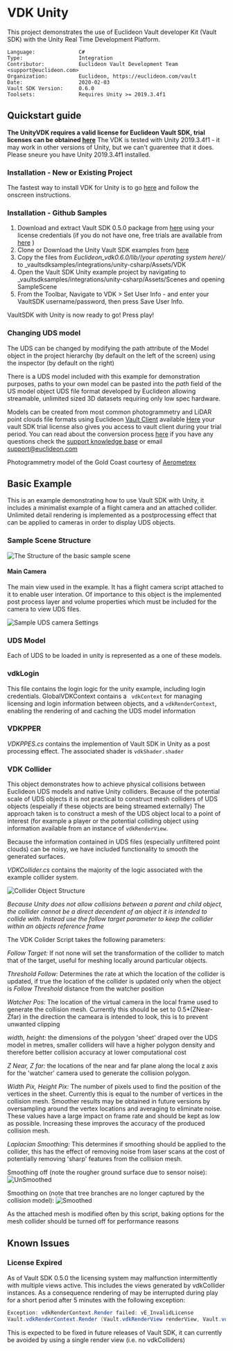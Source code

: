 # VDK Unity

This project demonstrates the use of Euclideon Vault developer Kit (Vault SDK) with the Unity Real Time Development Platform. 

```
Language:              C#
Type:                  Integration
Contributor:           Euclideon Vault Development Team <support@euclideon.com>
Organization:          Euclideon, https://euclideon.com/vault
Date:                  2020-02-03
Vault SDK Version:     0.6.0
Toolsets:              Requires Unity >= 2019.3.4f1
```

## Quickstart guide 

**The UnityVDK requires a valid license for Euclideon Vault SDK, trial licenses can be obtained [here](https://zfrmz.com/gwVUru84d60yUedxmLx9/?ref=Unity%20Sample%20Code)** 
The VDK is tested with Unity 2019.3.4f1 - it may work in other versions of Unity, but we can't guarentee that it does. Please sneure you have Unity 2019.3.4f1 installed.

### Installation - New or Existing Project
The fastest way to install VDK for Unity is to go [here](https://Euclideon.com/unity) and follow the onscreen instructions.

### Installation - Github Samples
1. Download and extract Vault SDK 0.5.0 package from [here](https://earth.vault.euclideon.com) using your license credentials (if you do not have one, free trials are available from [here](https://zfrmz.com/gwVUru84d60yUedxmLx9/?ref=Unity%20Sample%20Code) )
2. Clone or Download the Unity Vault SDK examples from [here](https://github.com/Euclideon/vaultsdksamples)
3. Copy the files from _Euclideon_vdk0.6.0/lib/(_your operating system here_)/_ to _vaultsdksamples/integrations/unity-csharp/Assets/VDK 
3. Open the Vault SDK Unity example project by navigating to _vaultsdksamples/integrations/unity-csharp/Assets/Scenes and opening SampleScene
4. From the Toolbar, Navigate to VDK > Set User Info - and enter your VaultSDK username/password, then press Save User Info.

VaultSDK with Unity is now ready to go! Press play!

### Changing UDS model

The UDS can be changed by modifying the path attribute of the Model object in the project hierarchy (by default on the left of the screen) using the inspector (by default on the right)

There is a UDS model included with this example for demonstration purposes, paths to your own model can be pasted into the _path_ field of the US model object
UDS file format developed by Euclideon allowing streamable, unlimited sized 3D datasets requiring only low spec hardware. 

Models can be created from most common photogrammetry and LiDAR point clouds file formats using Euclideon [Vault Client](https://www.euclideon.com/vault/) available [Here](https://earth.vault.euclideon.com) your vault SDK trial license also gives you access to vault client during your trial period.
You can read about the conversion process [here](https://www.euclideon.com/wp-content/uploads/2019/10/2019_10_31-Vault-Conversion-Guide-v1.2.pdf) if you have any questions check the [support knowledge base](https://www.euclideon.com/customerresourcepage/) or email support@euclideon.com

Photogrammetry model of the Gold Coast courtesy of [Aerometrex](https://aerometrex.com.au/)

## Basic Example

This is an example demonstrating how to use Vault SDK with Unity, it includes a minimalist example of a flight camera and an attached collider.
Unlimited detail rendering is implemented as a postprocessing effect that can be applied to cameras in order to display UDS objects.


### Sample Scene Structure
![The Structure of the basic sample scene](./docs/sampleSceneStructure.png "Structure of the Sample Scene")

#### Main Camera

The main view used in the example. It has a flight camera script attached to it to enable user interation. Of importance to this object is 
the implemented post process layer and volume properties which must be included for the camera to view UDS files. 

![Sample UDS camera Settings](./docs/sampleCameraSettings.png "Sample UDS Camera Settings")

### UDS Model

Each of UDS to be loaded in unity is represented as a one of these models.

### vdkLogin

This file contains the login logic for the unity example, including login credentials. GlobalVDKContext contains a ``` vdkContext``` for managing licensing 
and login information between objects, and a ```vdkRenderContext```, enabling the rendering of and caching the UDS model information

### VDKPPER 

_VDKPPES.cs_ contains the implemention of Vault SDK in Unity as a post processing effect. The associated shader is ```vdkShader.shader```

### VDK Collider

This object demonstrates how to achieve physical collisions between Euclideon UDS models and native Unity colliders. Because of the potential scale of UDS objects it is not practical to construct mesh colliders of UDS objects (espeially if these objects are being streamed externally)
The approach taken is to construct a mesh of the UDS object local to a point of interest (for example a player or the potential colliding object using information available from an instance of ```vdkRenderView```. 

Because the information contained in UDS files (especially unfiltered point clouds) can be noisy, we have included functionality to smooth the generated surfaces.

_VDKCollider.cs_ contains the majority of the logic associated with the example collider system.
 
![Collider Object Structure](./docs/colliderStructure.png "Collider Object Structure")

_Because Unity does not allow collisions between a parent and child object, the collider cannot be a direct decendent of an object it is intended to collide with. 
Instead use the follow target parameter to keep the collider within an objects reference frame_

The VDK Colider Script takes the following parameters:

_Follow Target:_ If not none will set the transformation of the collider to match that of the target, useful for meshing locally around 
particular objects. 

_Threshold Follow:_ Determines the rate at which the location of the collider is updated, if true the location of the collider is updated only when the object is _Follow Threshold_ distance from the watcher position

_Watcher Pos:_ The location of the virtual camera in the local frame used to generate the collision mesh. Currently this should be set to 0.5*(ZNear-Zfar) in the direction the cameara is intended to look, this is to prevent unwanted clipping

_width, height:_ the dimensions of the polygon 'sheet' draped over the UDS model in metres, smaller colliders will have a higher polygon density and therefore better collision accuracy at lower computational cost

_Z Near, Z far:_ the locations of the near and far plane along the local z axis for the 'watcher' camera used to generate the collision polygon. 

_Width Pix, Height Pix:_ The number of pixels used to find the position of the vertices in the sheet. Currently this is equal to the number of vertices in the collision mesh. Smoother results may be obtained in future versions by oversampling around the vertex locations and averaging to eliminate noise.
These values have a large impact on frame rate and should be kept as low as possible. Increasing these improves the accuracy of the produced collision mesh.

_Laplacian Smoothing:_ This determines if smoothing should be applied to the collider, this has the effect of removing noise from laser scans at the cost of potentially removing 'sharp' features from the collision mesh.

Smoothing off (note the rougher ground surface due to sensor noise):
![UnSmoothed](./docs/ColliderUnfiltered.png "Unsmoothed Collision Polygon") 

Smoothing on (note that tree branches are no longer captured by the collision model):
![Smoothed](./docs/ColliderFiltered.png "Smoothed Collision Polygon")

As the attached mesh is modified often by this script, baking options for the mesh collider should be turned off for performance reasons

## Known Issues

### License Expired
As of Vault SDK 0.5.0 the licensing system may malfunction intermittently with multiple views active. This includes the views generated by vdkCollider instances. As a consequence rendering of may be interrupted during play for a short period after 5 minutes with the following exception:

```C#
Exception: vdkRenderContext.Render failed: vE_InvalidLicense
Vault.vdkRenderContext.Render (Vault.vdkRenderView renderView, Vault.vdkRenderInstance[] pModels, System.Int32 modelCount) (at Assets/VDK/VaultAPI.cs:348)
```

This is expected to be fixed in future releases of Vault SDK, it can currently be avoided by using a single render view (i.e. no vdkColliders)


